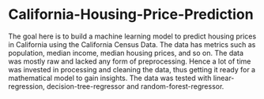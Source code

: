 # California-Housing-Price-Prediction
The goal here is to build a machine learning model to predict housing prices in California using the California Census Data. The data has metrics such as population, median income, median housing prices, and so on. The data was mostly raw and lacked any form of preprocessing. Hence a lot of time was invested in processing and cleaning the data, thus getting it ready for a mathematical model to gain insights. The data was tested with linear-regression, decision-tree-regressor and random-forest-regressor.
